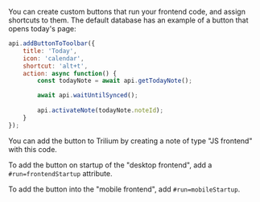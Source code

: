 You can create custom buttons that run your frontend code, and assign shortcuts to them. The default database has an example of a button that opens today's page:

```javascript
api.addButtonToToolbar({
    title: 'Today',
    icon: 'calendar',
    shortcut: 'alt+t',
    action: async function() {
        const todayNote = await api.getTodayNote();

        await api.waitUntilSynced();
        
        api.activateNote(todayNote.noteId);
    }
});
```

You can add the button to Trilium by creating a note of type "JS frontend" with this code.

To add the button on startup of the "desktop frontend", add a `#run=frontendStartup` attribute.

To add the button into the "mobile frontend", add `#run=mobileStartup`.